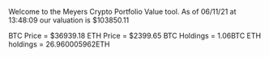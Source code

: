 Welcome to the Meyers Crypto Portfolio Value tool. 
As of 06/11/21 at 13:48:09 our valuation is $103850.11 

BTC Price = $36939.18
 ETH Price = $2399.65
BTC Holdings = 1.06BTC
 ETH holdings = 26.960005962ETH 
